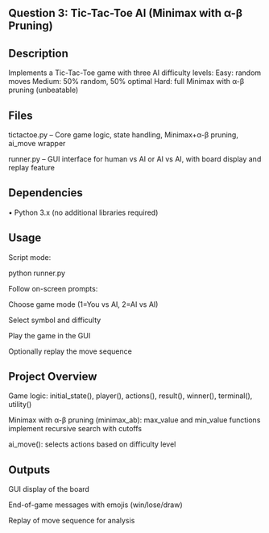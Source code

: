 Question 3: Tic-Tac-Toe AI (Minimax with α-β Pruning)
-

Description
-
Implements a Tic-Tac-Toe game with three AI difficulty levels:
Easy: random moves
Medium: 50% random, 50% optimal
Hard: full Minimax with α-β pruning (unbeatable)


Files
-
tictactoe.py – Core game logic, state handling, Minimax+α-β pruning, ai_move wrapper

runner.py – GUI interface for human vs AI or AI vs AI, with board display and replay feature

Dependencies
-
• Python 3.x (no additional libraries required)


Usage
-
Script mode:

python runner.py

Follow on-screen prompts:

Choose game mode (1=You vs AI, 2=AI vs AI)

Select symbol and difficulty

Play the game in the GUI

Optionally replay the move sequence

Project Overview
-
Game logic: initial_state(), player(), actions(), result(), winner(), terminal(), utility()

Minimax with α-β pruning (minimax_ab): max_value and min_value functions implement recursive search with cutoffs

ai_move(): selects actions based on difficulty level


Outputs
-
GUI display of the board

End-of-game messages with emojis (win/lose/draw)

Replay of move sequence for analysis


